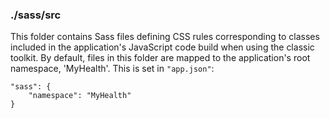 ### ./sass/src

This folder contains Sass files defining CSS rules corresponding to classes
included in the application's JavaScript code build when using the classic toolkit.
By default, files in this folder are mapped to the application's root namespace, 'MyHealth'.
This is set in `"app.json"`:

    "sass": {
        "namespace": "MyHealth"
    }